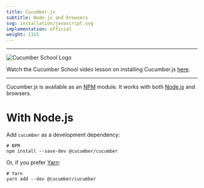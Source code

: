 ```yaml
---
title: Cucumber.js
subtitle: Node.js and browsers
svg: installation/javascript.svg
implementation: official
weight: 1115
---
```


----
![Cucumber School Logo](/img/cucumber-school-logo.png)

Watch the Cucumber School video lesson on installing Cucumber.js [here](https://school.cucumber.io/courses/take/bdd-with-cucumber-javascript/lessons/11261262-install-cucumber).

----

Cucumber.js is available as an [NPM](https://www.npmjs.com) module. It works with both [Node.js](https://nodejs.org/en/) and browsers.

# With Node.js

Add `cucumber` as a development dependency:

```shell
# NPM
npm install --save-dev @cucumber/cucumber
```

Or, if you prefer [Yarn](https://yarnpkg.com/en/):

```shell
# Yarn
yarn add --dev @cucumber/cucumber
```
